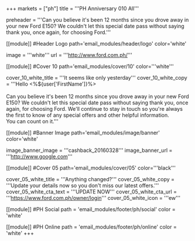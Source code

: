+++
markets = ["ph"]
title = '''PH Anniversary 010 All'''

preheader = '''Can you believe it's been 12 months since you drove away in your new Ford E150? We couldn't let this special date pass without saying thank you, once again, for choosing Ford.'''

[[module]] #Header Logo
path='email_modules/header/logo'
color='white'

  image = '''white'''
  url = '''http://www.ford.com.ph/'''

[[module]] #Cover 10
path='email_modules/cover/10'
color='''white'''
 
  cover_10_white_title = '''It seems like only yesterday'''
  cover_10_white_copy = '''Hello <%${user['FirstName']}%><br><br>Can you believe it's been 12 months since you drove away in your new Ford E150? We couldn't let this special date pass without saying thank you, once again, for choosing Ford. We'll continue to stay in touch so you're always the first to know of any special offers and other helpful information.<br>You can count on it.'''

[[module]] #Banner Image
path='email_modules/image/banner'
color='white'

  image_banner_image = '''cashback_20160328'''
  image_banner_url = '''http://www.google.com'''

[[module]] #Cover 05
path='email_modules/cover/05'
color='''black'''

  cover_05_white_title = '''Anything changed?'''
  cover_05_white_copy = '''Update your details now so you don't miss our latest offers.'''
  cover_05_white_cta_text = '''UPDATE NOW'''
  cover_05_white_cta_url = '''https://www.ford.com.ph/owner/login'''
  cover_05_white_icon = '''ew'''

[[module]] #PH Social
path = 'email_modules/footer/ph/social'
color = 'white'

[[module]] #PH Online
path = 'email_modules/footer/ph/online'
color = 'white'
+++